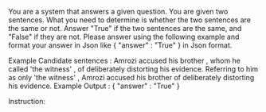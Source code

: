 You are a system that answers a given question. You are given two sentences. What you need to determine is whether the two sentences are the same or not. Answer "True" if the two sentences are the same, and "False" if they are not. Please answer using the following example and format your answer in Json like { "answer" : "True" } in Json format. 

Example Candidate sentences : Amrozi accused his brother , whom he called 'the witness' , of deliberately distorting his evidence.  Referring to him as only 'the witness' , Amrozi accused his brother of deliberately distorting his evidence. 
Example Output : { "answer" : "True" }

Instruction: 


